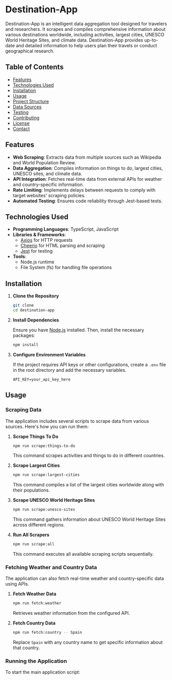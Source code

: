 # Destination-App

Destination-App is an intelligent data aggregation tool designed for travelers and researchers. It scrapes and compiles comprehensive information about various destinations worldwide, including activities, largest cities, UNESCO World Heritage Sites, and climate data. Destination-App provides up-to-date and detailed information to help users plan their travels or conduct geographical research.

## Table of Contents

- [Features](#features)
- [Technologies Used](#technologies-used)
- [Installation](#installation)
- [Usage](#usage)
- [Project Structure](#project-structure)
- [Data Sources](#data-sources)
- [Testing](#testing)
- [Contributing](#contributing)
- [License](#license)
- [Contact](#contact)

## Features

- **Web Scraping**: Extracts data from multiple sources such as Wikipedia and World Population Review.
- **Data Aggregation**: Compiles information on things to do, largest cities, UNESCO sites, and climate data.
- **API Integration**: Fetches real-time data from external APIs for weather and country-specific information.
- **Rate Limiting**: Implements delays between requests to comply with target websites' scraping policies.
- **Automated Testing**: Ensures code reliability through Jest-based tests.

## Technologies Used

- **Programming Languages**: TypeScript, JavaScript
- **Libraries & Frameworks**:
  - [Axios](https://axios-http.com/) for HTTP requests
  - [Cheerio](https://cheerio.js.org/) for HTML parsing and scraping
  - [Jest](https://jestjs.io/) for testing
- **Tools**:
  - Node.js runtime
  - File System (fs) for handling file operations

## Installation

1. **Clone the Repository**

   ```bash
   git clone
   cd destination-app
   ```

2. **Install Dependencies**

   Ensure you have [Node.js](https://nodejs.org/) installed. Then, install the necessary packages:

   ```bash
   npm install
   ```

3. **Configure Environment Variables**

   If the project requires API keys or other configurations, create a `.env` file in the root directory and add the necessary variables.

   ```env
   API_KEY=your_api_key_here
   ```

## Usage

### Scraping Data

The application includes several scripts to scrape data from various sources. Here's how you can run them:

1. **Scrape Things To Do**

   ```bash
   npm run scrape:things-to-do
   ```

   This command scrapes activities and things to do in different countries.

2. **Scrape Largest Cities**

   ```bash
   npm run scrape:largest-cities
   ```

   This command compiles a list of the largest cities worldwide along with their populations.

3. **Scrape UNESCO World Heritage Sites**

   ```bash
   npm run scrape:unesco-sites
   ```

   This command gathers information about UNESCO World Heritage Sites across different regions.

4. **Run All Scrapers**

   ```bash
   npm run scrape:all
   ```

   This command executes all available scraping scripts sequentially.

### Fetching Weather and Country Data

The application can also fetch real-time weather and country-specific data using APIs.

1. **Fetch Weather Data**

   ```bash
   npm run fetch:weather
   ```

   Retrieves weather information from the configured API.

2. **Fetch Country Data**

   ```bash
   npm run fetch:country -- Spain
   ```

   Replace `Spain` with any country name to get specific information about that country.

### Running the Application

To start the main application script:
